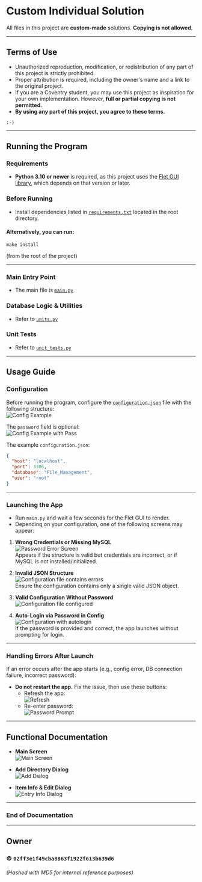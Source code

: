 # Custom Individual Solution

All files in this project are **custom-made** solutions. **Copying is not allowed.**

---

## Terms of Use

- Unauthorized reproduction, modification, or redistribution of any part of this project is strictly prohibited.  
- Proper attribution is required, including the owner's name and a link to the original project.  
- If you are a Coventry student, you may use this project as inspiration for your own implementation. However, **full or partial copying is not permitted.**  
- **By using any part of this project, you agree to these terms.**  

`:-)`

---

## Running the Program

### Requirements
- **Python 3.10 or newer** is required, as this project uses the [Flet GUI library](https://flet.dev), which depends on that version or later.

### Before Running
- Install dependencies listed in [`requirements.txt`](requirements.txt) located in the root directory.

#### Alternatively, you can run:
```
make install
```
(from the root of the project)

---

### Main Entry Point
- The main file is [`main.py`](src/main.py)

### Database Logic & Utilities
- Refer to [`units.py`](src/units.py)

### Unit Tests
- Refer to [`unit_tests.py`](src/unit_tests.py)

---

## Usage Guide

### Configuration

Before running the program, configure the [`configuration.json`](src/configuration.json) file with the following structure:  
![Config Example](/assets/documentation/config_example_1.png)

The `password` field is optional:  
![Config Example with Pass](/assets/documentation/config_example_with_password.png)

The example `configuration.json`:
```json
{
  "host": "localhost",
  "port": 3306,
  "database": "File_Management",
  "user": "root"
}
```

---

### Launching the App

- Run `main.py` and wait a few seconds for the Flet GUI to render.
- Depending on your configuration, one of the following screens may appear:

1. **Wrong Credentials or Missing MySQL**  
   ![Password Error Screen](assets/documentation/password_error.png)  
   Appears if the structure is valid but credentials are incorrect, or if MySQL is not installed/initialized.

2. **Invalid JSON Structure**  
   ![Configuration file contains errors](assets/documentation/config_error.png)  
   Ensure the configuration contains only a single valid JSON object.

3. **Valid Configuration Without Password**  
   ![Configuration file configured](assets/documentation/config_configured.png)

4. **Auto-Login via Password in Config**  
   ![Configuration with autologin](assets/documentation/auto_log_on_config.png)  
   If the password is provided and correct, the app launches without prompting for login.

---

### Handling Errors After Launch

If an error occurs after the app starts (e.g., config error, DB connection failure, incorrect password):

- **Do not restart the app.** Fix the issue, then use these buttons:
  - Refresh the app:  
    ![Refresh](assets/documentation/refresh.png)
  - Re-enter password:  
    ![Password Prompt](assets/documentation/password_prompt.png)

---

## Functional Documentation

- **Main Screen**  
  ![Main Screen](assets/documentation/main_screen.jpeg)

- **Add Directory Dialog**  
  ![Add Dialog](assets/documentation/add_dialog.jpeg)

- **Item Info & Edit Dialog**  
  ![Entry Info Dialog](assets/documentation/entry_info_dialog.jpeg)

---

### End of Documentation

---

## Owner

### © `02ff3e1f49cba8863f1922f613b639d6`  
###### (Hashed with MD5 for internal reference purposes)
